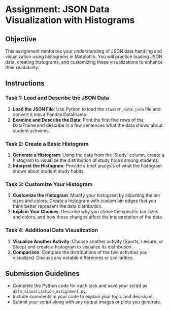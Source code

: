 # Assignment: JSON Data Visualization with Histograms

## Objective

This assignment reinforces your understanding of JSON data handling and visualization using histograms in Matplotlib. You will practice loading JSON data, creating histograms, and customizing these visualizations to enhance their readability.

## Instructions

### Task 1: Load and Describe the JSON Data

1. **Load the JSON File**: Use Python to load the `student_data.json` file and convert it into a Pandas DataFrame.
2. **Examine and Describe the Data**: Print the first five rows of the DataFrame and describe in a few sentences what the data shows about student activities.

### Task 2: Create a Basic Histogram

1. **Generate a Histogram**: Using the data from the 'Study' column, create a histogram to visualize the distribution of study hours among students.
2. **Interpret the Histogram**: Provide a brief analysis of what the histogram shows about student study habits.

### Task 3: Customize Your Histogram

1. **Customize the Histogram**: Modify your histogram by adjusting the bin sizes and colors. Create a histogram with custom bin edges that you think better represent the data distribution.
2. **Explain Your Choices**: Describe why you chose the specific bin sizes and colors, and how these changes affect the interpretation of the data.

### Task 4: Additional Data Visualization

1. **Visualize Another Activity**: Choose another activity (Sports, Leisure, or Sleep) and create a histogram to visualize its distribution.
2. **Comparison**: Compare the distributions of the two activities you visualized. Discuss any notable differences or similarities.

## Submission Guidelines

- Complete the Python code for each task and save your script as `data_visualization_assignment.py`.
- Include comments in your code to explain your logic and decisions.
- Submit your script along with any output images or plots you generate.
